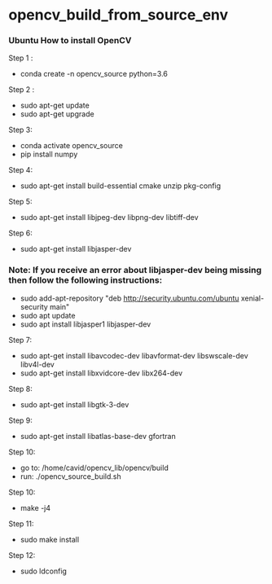 # opencv_build_from_source_env
### Ubuntu How to install OpenCV

Step 1 : 
- conda create -n opencv_source python=3.6

Step 2 :
- sudo apt-get update
- sudo apt-get upgrade

Step 3:
- conda activate opencv_source
- pip install numpy

Step 4:
- sudo apt-get install build-essential cmake unzip pkg-config

Step 5:
- sudo apt-get install libjpeg-dev libpng-dev libtiff-dev

Step 6:
- sudo apt-get install libjasper-dev
### Note: If you receive an error about libjasper-dev being missing then follow the following instructions:
- sudo add-apt-repository "deb http://security.ubuntu.com/ubuntu xenial-security main"
- sudo apt update
- sudo apt install libjasper1 libjasper-dev

Step 7:
- sudo apt-get install libavcodec-dev libavformat-dev libswscale-dev libv4l-dev
- sudo apt-get install libxvidcore-dev libx264-dev

Step 8:
- sudo apt-get install libgtk-3-dev

Step 9:
- sudo apt-get install libatlas-base-dev gfortran

Step 10:
- go to: /home/cavid/opencv_lib/opencv/build 
- run:   ./opencv_source_build.sh 

Step 10:
- make -j4 

Step 11:
- sudo make install

Step 12:
- sudo ldconfig






